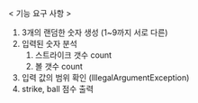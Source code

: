 
< 기능 요구 사항 >
1. 3개의 랜덤한 숫자 생성 (1~9까지 서로 다른)
2. 입력된 숫자 분석
   1) 스트라이크 갯수 count
   2) 볼 갯수 count
3. 입력 값의 범위 확인 (IllegalArgumentException)
4. strike, ball 점수 출력